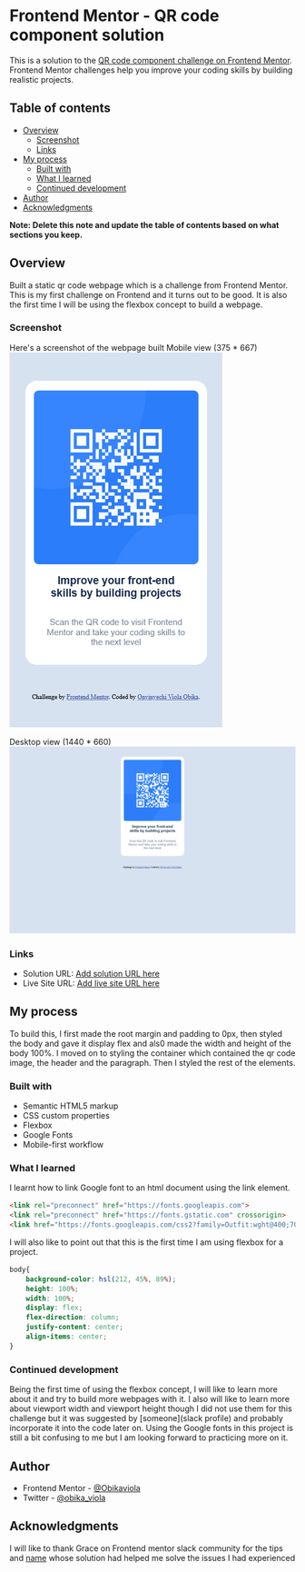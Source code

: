 # Frontend Mentor - QR code component solution

This is a solution to the [QR code component challenge on Frontend Mentor](https://www.frontendmentor.io/challenges/qr-code-component-iux_sIO_H). Frontend Mentor challenges help you improve your coding skills by building realistic projects. 

## Table of contents

- [Overview](#overview)
  - [Screenshot](#screenshot)
  - [Links](#links)
- [My process](#my-process)
  - [Built with](#built-with)
  - [What I learned](#what-i-learned)
  - [Continued development](#continued-development)
- [Author](#author)
- [Acknowledgments](#acknowledgments)

**Note: Delete this note and update the table of contents based on what sections you keep.**

## Overview

Built a static qr code webpage which is a challenge from Frontend Mentor. This is my first challenge on Frontend and it turns out to be good. It is also the first time I will be using the flexbox concept to build a webpage.

### Screenshot

Here's a screenshot of the webpage built 
Mobile view (375 * 667)
![Mobile-preview](images/mobile-preview-screenshot.png)

Desktop view (1440 * 660)
![desktop-preview](images/desktop-preview-screenshot.png)

### Links

- Solution URL: [Add solution URL here](https://github.com/Obikaviola/QR-code-challenge)
- Live Site URL: [Add live site URL here](https://qr-code-challenge-gold.vercel.app/)

## My process
To build this, I first made the root margin and padding to 0px, then styled the body and gave it display flex and als0 made the width and height of the body 100%. I moved on to styling the container which contained the qr code image, the header and the paragraph. Then I styled the rest of the elements.

### Built with

- Semantic HTML5 markup
- CSS custom properties
- Flexbox
- Google Fonts
- Mobile-first workflow 

### What I learned

I learnt how to link Google font to an html document using the link element.

```html
<link rel="preconnect" href="https://fonts.googleapis.com">
<link rel="preconnect" href="https://fonts.gstatic.com" crossorigin>
<link href="https://fonts.googleapis.com/css2?family=Outfit:wght@400;700&display=swap" rel="stylesheet">
```

I will also like to point out that this is the first time I am using flexbox for a project.

```css
body{
    background-color: hsl(212, 45%, 89%);
    height: 100%;
    width: 100%;
    display: flex;
    flex-direction: column;
    justify-content: center;
    align-items: center;
}
```

### Continued development

Being the first time of using the flexbox concept, I will like to learn more about it and try to build more webpages with it. I also will like to learn more about viewport width and viewport height though I did not use them for this challenge but it was suggested by [someone](slack profile) and probably incorporate it into the code later on. Using the Google fonts in this project is still a bit confusing to me but I am looking forward to practicing more on it.

## Author

- Frontend Mentor - [@Obikaviola](https://www.frontendmentor.io/profile/Obikaviola)
- Twitter - [@obika_viola](https://www.twitter.com/obika_viola)

## Acknowledgments

I will like to thank Grace on Frontend mentor slack community for the tips and [name]() whose solution had helped me solve the issues I had experienced 
